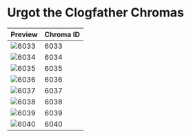 # Urgot the Clogfather Chromas

| Preview | Chroma ID |
|---------|-----------|
| ![6033](https://raw.communitydragon.org/latest/plugins/rcp-be-lol-game-data/global/default/v1/champion-chroma-images/6/6033.png) | 6033 |
| ![6034](https://raw.communitydragon.org/latest/plugins/rcp-be-lol-game-data/global/default/v1/champion-chroma-images/6/6034.png) | 6034 |
| ![6035](https://raw.communitydragon.org/latest/plugins/rcp-be-lol-game-data/global/default/v1/champion-chroma-images/6/6035.png) | 6035 |
| ![6036](https://raw.communitydragon.org/latest/plugins/rcp-be-lol-game-data/global/default/v1/champion-chroma-images/6/6036.png) | 6036 |
| ![6037](https://raw.communitydragon.org/latest/plugins/rcp-be-lol-game-data/global/default/v1/champion-chroma-images/6/6037.png) | 6037 |
| ![6038](https://raw.communitydragon.org/latest/plugins/rcp-be-lol-game-data/global/default/v1/champion-chroma-images/6/6038.png) | 6038 |
| ![6039](https://raw.communitydragon.org/latest/plugins/rcp-be-lol-game-data/global/default/v1/champion-chroma-images/6/6039.png) | 6039 |
| ![6040](https://raw.communitydragon.org/latest/plugins/rcp-be-lol-game-data/global/default/v1/champion-chroma-images/6/6040.png) | 6040 |